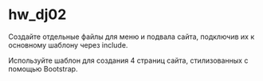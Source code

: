 # hw_dj02
 
Создайте отдельные файлы для меню и подвала сайта, подключив их к основному шаблону через include.

Используйте шаблон для создания 4 страниц сайта, стилизованных с помощью Bootstrap.

